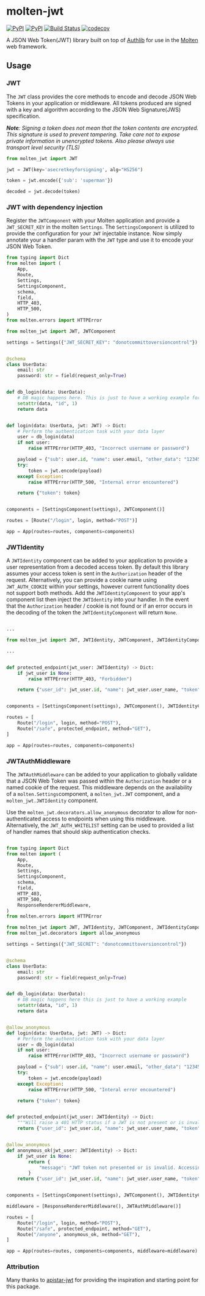 # molten-jwt


[![PyPI](https://img.shields.io/pypi/v/molten-jwt.svg)](https://pypi.python.org/project/molten-jwt/)
[![PyPI](https://img.shields.io/pypi/pyversions/molten-jwt.svg)](https://pypi.python.org/project/molten-jwt/)
[![Build Status](https://travis-ci.org/androiddrew/molten-jwt.svg?branch=master)](https://travis-ci.org/androiddrew/molten-jwt)
[![codecov](https://codecov.io/gh/androiddrew/molten-jwt/branch/master/graph/badge.svg)](https://codecov.io/gh/androiddrew/molten-jwt)

A JSON Web Token(JWT) library built on top of [Authlib](https://github.com/lepture/authlib) for use in the [Molten](https://github.com/Bogdanp/molten) web framework.

## Usage

### JWT

The `JWT` class provides the core methods to encode and decode JSON Web Tokens in your application or middleware. All tokens produced are signed with a key and algorithm according to the JSON Web Signature(JWS) specification. 

*__Note__: Signing a token does not mean that the token contents are encrypted. This signature is used to prevent tampering. Take care not to expose private information in unencrypted tokens. Also please always use transport level security (TLS)*

```python
from molten_jwt import JWT

jwt = JWT(key='asecretkeyforsigning', alg="HS256")

token = jwt.encode({'sub': 'superman'})

decoded = jwt.decode(token)
```

### JWT with dependency injection

Register the `JWTComponent` with your Molten application and provide a `JWT_SECRET_KEY` in the molten `Settings`. The `SettingsComponent` is utilized to provide the configuration for your `JWT` injectable instance. Now simply annotate your a handler param with the `JWT` type and use it to encode your JSON Web Token. 

```python
from typing import Dict
from molten import (
    App,
    Route,
    Settings,
    SettingsComponent,
    schema,
    field,
    HTTP_403,
    HTTP_500,
)
from molten.errors import HTTPError

from molten_jwt import JWT, JWTComponent

settings = Settings({"JWT_SECRET_KEY": "donotcommittoversioncontrol"})


@schema
class UserData:
    email: str
    password: str = field(request_only=True)


def db_login(data: UserData):
    # DB magic happens here. This is just to have a working example for copy pasta
    setattr(data, "id", 1)
    return data


def login(data: UserData, jwt: JWT) -> Dict:
    # Perform the authentication task with your data layer
    user = db_login(data)
    if not user:
        raise HTTPError(HTTP_403, "Incorrect username or password")

    payload = {"sub": user.id, "name": user.email, "other_data": "12345"}
    try:
        token = jwt.encode(payload)
    except Exception:
        raise HTTPError(HTTP_500, "Internal error encountered")

    return {"token": token}


components = [SettingsComponent(settings), JWTComponent()]

routes = [Route("/login", login, method="POST")]

app = App(routes=routes, components=components)
```

### JWTIdentity

A `JWTIdentity` component can be added to your application to provide a user representation from a decoded access token. By default this library assumes your access token is sent in the `Authorization` header of the request. Alternatively, you can provide a cookie name using `JWT_AUTH_COOKIE` within your settings, however current functionality does not support both methods. Add the `JWTIdentityComponent` to your app's component list then inject the `JWTIdentity` into your handler. In the event that the `Authorization` header / cookie is not found or if an error occurs in the decoding of the token the `JWTIdentityComponent` will return `None`.

```python

...

from molten_jwt import JWT, JWTIdentity, JWTComponent, JWTIdentityComponent

...


def protected_endpoint(jwt_user: JWTIdentity) -> Dict:
    if jwt_user is None:
        raise HTTPError(HTTP_403, "Forbidden")

    return {"user_id": jwt_user.id, "name": jwt_user.user_name, "token": jwt_user.token}


components = [SettingsComponent(settings), JWTComponent(), JWTIdentityComponent()]

routes = [
    Route("/login", login, method="POST"),
    Route("/safe", protected_endpoint, method="GET"),
]

app = App(routes=routes, components=components)


```

### JWTAuthMiddleware

The `JWTAuthMiddleware` can be added to your application to globally validate that a JSON Web Token was passed within the `Authorization` header or a named cookie of the request. This middleware depends on the availability of a `molten.Settings`component, a `molten_jwt.JWT` component, and a `molten_jwt.JWTIdentity` component.

Use the `molten_jwt.decorators.allow_anonymous` decorator to allow for non-authenticated access to endpoints when using this middleware. Alternatively, the `JWT_AUTH_WHITELIST` setting can be used to provided a list of handler names that should skip authentication checks.


```python

from typing import Dict
from molten import (
    App,
    Route,
    Settings,
    SettingsComponent,
    schema,
    field,
    HTTP_403,
    HTTP_500,
    ResponseRendererMiddleware,
)
from molten.errors import HTTPError

from molten_jwt import JWT, JWTIdentity, JWTComponent, JWTIdentityComponent, JWTAuthMiddleware
from molten_jwt.decorators import allow_anonymous

settings = Settings({"JWT_SECRET": "donotcommittoversioncontrol"})


@schema
class UserData:
    email: str
    password: str = field(request_only=True)


def db_login(data: UserData):
    # DB magic happens here this is just to have a working example
    setattr(data, "id", 1)
    return data


@allow_anonymous
def login(data: UserData, jwt: JWT) -> Dict:
    # Perform the authentication task with your data layer
    user = db_login(data)
    if not user:
        raise HTTPError(HTTP_403, "Incorrect username or password")

    payload = {"sub": user.id, "name": user.email, "other_data": "12345"}
    try:
        token = jwt.encode(payload)
    except Exception:
        raise HTTPError(HTTP_500, "Interal error encountered")

    return {"token": token}


def protected_endpoint(jwt_user: JWTIdentity) -> Dict:
    """Will raise a 401 HTTP status if a JWT is not present or is invalid"""
    return {"user_id": jwt_user.id, "name": jwt_user.user_name, "token": jwt_user.token}


@allow_anonymous
def anonymous_ok(jwt_user: JWTIdentity) -> Dict:
    if jwt_user is None:
        return {
            "message": "JWT token not presented or is invalid. Accessing resource as anonymous."
        }
    return {"user_id": jwt_user.id, "name": jwt_user.user_name, "token": jwt_user.token}


components = [SettingsComponent(settings), JWTComponent(), JWTIdentityComponent()]

middleware = [ResponseRendererMiddleware(), JWTAuthMiddleware()]

routes = [
    Route("/login", login, method="POST"),
    Route("/safe", protected_endpoint, method="GET"),
    Route("/anyone", anonymous_ok, method="GET"),
]

app = App(routes=routes, components=components, middleware=middleware)

```

### Attribution

Many thanks to [apistar-jwt](https://github.com/audiolion/apistar-jwt) for providing the inspiration and starting point for this package.
